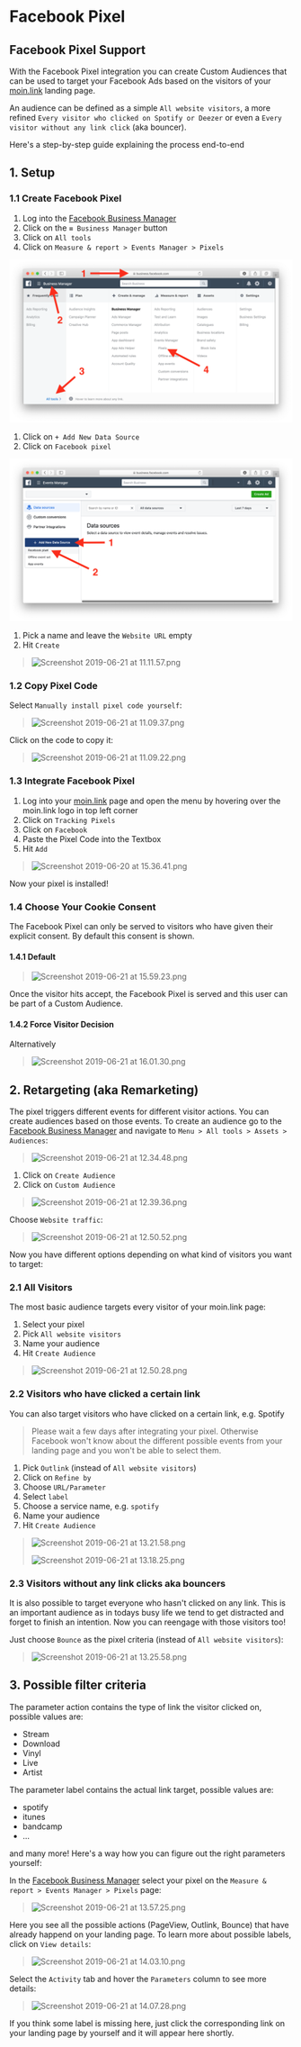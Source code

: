 # Facebook Pixel

## Facebook Pixel Support

With the Facebook Pixel integration you can create Custom Audiences that can be used to target your Facebook Ads based on the visitors of your [moin.link](https://moin.link) landing page.

An audience can be defined as a simple `All website visitors`, a more refined `Every visitor who clicked on Spotify or Deezer` or even a `Every visitor without any link click` \(aka bouncer\).

Here's a step-by-step guide explaining the process end-to-end

## 1. Setup

### 1.1 Create Facebook Pixel

1. Log into the [Facebook Business Manager](https://business.facebook.com)
2. Click on the `≡ Business Manager` button
3. Click on `All tools`
4. Click on  `Measure & report > Events Manager > Pixels`

![](.gitbook/assets/screenshot-2019-06-25-at-10.08.42%20%281%29.png)

1. Click on `+ Add New Data Source`
2. Click on `Facebook pixel`

![](.gitbook/assets/screenshot-2019-06-25-at-10.12.09%20%282%29.png)

1. Pick a name and leave the `Website URL` empty
2. Hit `Create`

> ![Screenshot 2019-06-21 at 11.11.57.png](https://github.com/moin-music/moin-link-docs/tree/935d6b69e18277ad4f25b6c56df904b4571b6bfd/:storage/9d15ddac-a0b1-4eea-8ef2-08376f997a4c/6fbcec6c.png%20=500x)

### 1.2 Copy Pixel Code

Select `Manually install pixel code yourself`:

> ![Screenshot 2019-06-21 at 11.09.37.png](https://github.com/moin-music/moin-link-docs/tree/935d6b69e18277ad4f25b6c56df904b4571b6bfd/:storage/9d15ddac-a0b1-4eea-8ef2-08376f997a4c/f5424f1d.png%20=400x)

Click on the code to copy it:

> ![Screenshot 2019-06-21 at 11.09.22.png](https://github.com/moin-music/moin-link-docs/tree/935d6b69e18277ad4f25b6c56df904b4571b6bfd/:storage/9d15ddac-a0b1-4eea-8ef2-08376f997a4c/a8731e48.png%20=500x)

### 1.3 Integrate Facebook Pixel

1. Log into your [moin.link](https://moin.link) page and open the menu by hovering over the moin.link logo in top left corner
2. Click on `Tracking Pixels`
3. Click on `Facebook`
4. Paste the Pixel Code into the Textbox
5. Hit `Add`

> ![Screenshot 2019-06-20 at 15.36.41.png](https://github.com/moin-music/moin-link-docs/tree/935d6b69e18277ad4f25b6c56df904b4571b6bfd/:storage/9d15ddac-a0b1-4eea-8ef2-08376f997a4c/89093796.png%20=400x)

Now your pixel is installed!

### 1.4 Choose Your Cookie Consent

The Facebook Pixel can only be served to visitors who have given their explicit consent. By default this consent is shown.

#### 1.4.1 Default

> ![Screenshot 2019-06-21 at 15.59.23.png](https://github.com/moin-music/moin-link-docs/tree/935d6b69e18277ad4f25b6c56df904b4571b6bfd/:storage/9d15ddac-a0b1-4eea-8ef2-08376f997a4c/43f0706d.png%20=400x)

Once the visitor hits accept, the Facebook Pixel is served and this user can be part of a Custom Audience.

#### 1.4.2 Force Visitor Decision

Alternatively

> ![Screenshot 2019-06-21 at 16.01.30.png](https://github.com/moin-music/moin-link-docs/tree/935d6b69e18277ad4f25b6c56df904b4571b6bfd/:storage/9d15ddac-a0b1-4eea-8ef2-08376f997a4c/8c52544e.png%20=400x)

## 2. Retargeting \(aka Remarketing\)

The pixel triggers different events for different visitor actions. You can create audiences based on those events. To create an audience go to the [Facebook Business Manager](https://business.facebook.com) and navigate to `Menu > All tools > Assets > Audiences`:

> ![Screenshot 2019-06-21 at 12.34.48.png](https://github.com/moin-music/moin-link-docs/tree/935d6b69e18277ad4f25b6c56df904b4571b6bfd/:storage/9d15ddac-a0b1-4eea-8ef2-08376f997a4c/4373007b.png%20=600x)

1. Click on `Create Audience`
2. Click on `Custom Audience`

> ![Screenshot 2019-06-21 at 12.39.36.png](https://github.com/moin-music/moin-link-docs/tree/935d6b69e18277ad4f25b6c56df904b4571b6bfd/:storage/9d15ddac-a0b1-4eea-8ef2-08376f997a4c/df264247.png%20=500x)

Choose `Website traffic`:

> ![Screenshot 2019-06-21 at 12.50.52.png](https://github.com/moin-music/moin-link-docs/tree/935d6b69e18277ad4f25b6c56df904b4571b6bfd/:storage/9d15ddac-a0b1-4eea-8ef2-08376f997a4c/a7d39764.png%20=400x)

Now you have different options depending on what kind of visitors you want to target:

### 2.1 All Visitors

The most basic audience targets every visitor of your moin.link page:

1. Select your pixel
2. Pick `All website visitors`
3. Name your audience
4. Hit `Create Audience`

> ![Screenshot 2019-06-21 at 12.50.28.png](https://github.com/moin-music/moin-link-docs/tree/935d6b69e18277ad4f25b6c56df904b4571b6bfd/:storage/9d15ddac-a0b1-4eea-8ef2-08376f997a4c/55bd62e1.png%20=600x)

### 2.2 Visitors who have clicked a certain link

You can also target visitors who have clicked on a certain link, e.g. Spotify

> Please wait a few days after integrating your pixel. Otherwise Facebook won't know about the different possible events from your landing page and you won't be able to select them.

1. Pick `Outlink` \(instead of `All website visitors`\)
2. Click on `Refine by`
3. Choose `URL/Parameter`
4. Select `label`
5. Choose a service name, e.g. `spotify`
6. Name your audience
7. Hit `Create Audience`

> ![Screenshot 2019-06-21 at 13.21.58.png](https://github.com/moin-music/moin-link-docs/tree/935d6b69e18277ad4f25b6c56df904b4571b6bfd/:storage/9d15ddac-a0b1-4eea-8ef2-08376f997a4c/7cb10f1d.png%20=300x)
>
> ![Screenshot 2019-06-21 at 13.18.25.png](https://github.com/moin-music/moin-link-docs/tree/935d6b69e18277ad4f25b6c56df904b4571b6bfd/:storage/9d15ddac-a0b1-4eea-8ef2-08376f997a4c/d0726724.png%20=600x)

### 2.3 Visitors without any link clicks aka bouncers

It is also possible to target everyone who hasn't clicked on any link. This is an important audience as in todays busy life we tend to get distracted and forget to finish an intention. Now you can reengage with those visitors too!

Just choose `Bounce` as the pixel criteria \(instead of `All website visitors`\):

> ![Screenshot 2019-06-21 at 13.25.58.png](https://github.com/moin-music/moin-link-docs/tree/935d6b69e18277ad4f25b6c56df904b4571b6bfd/:storage/9d15ddac-a0b1-4eea-8ef2-08376f997a4c/1cf4fd84.png%20=300x)

## 3. Possible filter criteria

The parameter action contains the type of link the visitor clicked on, possible values are:

* Stream
* Download
* Vinyl
* Live
* Artist

The parameter label contains the actual link target, possible values are:

* spotify
* itunes
* bandcamp
* ...

and many more! Here's a way how you can figure out the right parameters yourself:

In the [Facebook Business Manager](https://business.facebook.com) select your pixel on the `Measure & report > Events Manager > Pixels` page:

> ![Screenshot 2019-06-21 at 13.57.25.png](https://github.com/moin-music/moin-link-docs/tree/935d6b69e18277ad4f25b6c56df904b4571b6bfd/:storage/9d15ddac-a0b1-4eea-8ef2-08376f997a4c/da25ac74.png%20=700x)

Here you see all the possible actions \(PageView, Outlink, Bounce\) that have already happend on your landing page. To learn more about possible labels, click on `View details`:

> ![Screenshot 2019-06-21 at 14.03.10.png](https://github.com/moin-music/moin-link-docs/tree/935d6b69e18277ad4f25b6c56df904b4571b6bfd/:storage/9d15ddac-a0b1-4eea-8ef2-08376f997a4c/48bdb0b5.png%20=700x)

Select the `Activity` tab and hover the `Parameters` column to see more details:

> ![Screenshot 2019-06-21 at 14.07.28.png](https://github.com/moin-music/moin-link-docs/tree/935d6b69e18277ad4f25b6c56df904b4571b6bfd/:storage/9d15ddac-a0b1-4eea-8ef2-08376f997a4c/c0c1faf2.png%20=600x)

If you think some label is missing here, just click the corresponding link on your landing page by yourself and it will appear here shortly.

